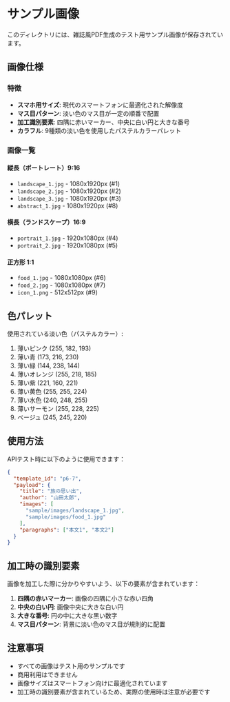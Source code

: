 # サンプル画像

このディレクトリには、雑誌風PDF生成のテスト用サンプル画像が保存されています。

## 画像仕様

### 特徴
- **スマホ用サイズ**: 現代のスマートフォンに最適化された解像度
- **マス目パターン**: 淡い色のマス目が一定の順番で配置
- **加工識別要素**: 四隅に赤いマーカー、中央に白い円と大きな番号
- **カラフル**: 9種類の淡い色を使用したパステルカラーパレット

### 画像一覧

#### 縦長（ポートレート）9:16
- `landscape_1.jpg` - 1080x1920px (#1)
- `landscape_2.jpg` - 1080x1920px (#2)
- `landscape_3.jpg` - 1080x1920px (#3)
- `abstract_1.jpg` - 1080x1920px (#8)

#### 横長（ランドスケープ）16:9
- `portrait_1.jpg` - 1920x1080px (#4)
- `portrait_2.jpg` - 1920x1080px (#5)

#### 正方形 1:1
- `food_1.jpg` - 1080x1080px (#6)
- `food_2.jpg` - 1080x1080px (#7)
- `icon_1.png` - 512x512px (#9)

## 色パレット
使用されている淡い色（パステルカラー）:
1. 薄いピンク (255, 182, 193)
2. 薄い青 (173, 216, 230)
3. 薄い緑 (144, 238, 144)
4. 薄いオレンジ (255, 218, 185)
5. 薄い紫 (221, 160, 221)
6. 薄い黄色 (255, 255, 224)
7. 薄い水色 (240, 248, 255)
8. 薄いサーモン (255, 228, 225)
9. ベージュ (245, 245, 220)

## 使用方法

APIテスト時に以下のように使用できます：

```json
{
  "template_id": "p6-7",
  "payload": {
    "title": "旅の思い出",
    "author": "山田太郎",
    "images": [
      "sample/images/landscape_1.jpg",
      "sample/images/food_1.jpg"
    ],
    "paragraphs": ["本文1", "本文2"]
  }
}
```

## 加工時の識別要素

画像を加工した際に分かりやすいよう、以下の要素が含まれています：

1. **四隅の赤いマーカー**: 画像の四隅に小さな赤い四角
2. **中央の白い円**: 画像中央に大きな白い円
3. **大きな番号**: 円の中に大きな黒い数字
4. **マス目パターン**: 背景に淡い色のマス目が規則的に配置

## 注意事項

- すべての画像はテスト用のサンプルです
- 商用利用はできません
- 画像サイズはスマートフォン向けに最適化されています
- 加工時の識別要素が含まれているため、実際の使用時は注意が必要です 
